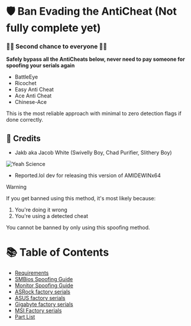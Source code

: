 # 🛡️ Ban Evading the AntiCheat (Not fully complete yet)
### 💪💪 Second chance to everyone 💪💪

**Safely bypass all the AntiCheats below, never need to pay someone for spoofing your serials again**
- BattleEye
- Ricochet
- Easy Anti Cheat
- Ace Anti Cheat
- Chinese-Ace

This is the most reliable approach with minimal to zero detection flags if done correctly.

## 🙌 Credits
- Jakb aka Jacob White (Swivelly Boy, Chad Purifier, Slithery Boy)
  
![Yeah Science](https://media1.tenor.com/m/4QqcTvk3jsMAAAAd/yeahmrwhite-breakingbad.gif)

- Reported.lol dev for releasing this version of AMIDEWINx64

> [!WARNING]
> If you get banned using this method, it's most likely because:
> 1. You're doing it wrong
> 2. You're using a detected cheat
>
> You cannot be banned by only using this spoofing method.

# 📚 Table of Contents
- [Requirements](https://github.com/GoofyNest/HardwareSpoofing/blob/main/step-1%20(Requirements).md)
- [SMBios Spoofing Guide](https://github.com/GoofyNest/HardwareSpoofing/blob/main/step-2%20(SMBios).md)
- [Monitor Spoofing Guide](https://github.com/GoofyNest/HardwareSpoofing/blob/main/step-3%20(Monitor).md)
- [ASRock factory serials](https://github.com/GoofyNest/HardwareSpoofing/blob/main/Factory-ASRock.md)
- [ASUS factory serials](https://github.com/GoofyNest/HardwareSpoofing/blob/main/Factory-ASUS.md)
- [Gigabyte factory serials](https://github.com/GoofyNest/HardwareSpoofing/blob/main/Factory-Gigabyte.md)
- [MSI Factory serials](https://github.com/GoofyNest/HardwareSpoofing/blob/main/Factory-MSI.md)
- [Part List](https://github.com/GoofyNest/HardwareSpoofing/blob/main/Part-List.md)
